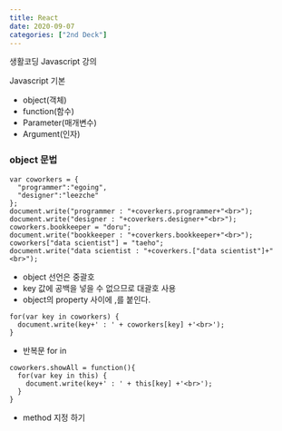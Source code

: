 ```yaml
---
title: React 
date: 2020-09-07
categories: ["2nd Deck"]
---
```


생활코딩 Javascript 강의   

Javascript 기본



 - object(객체)
 - function(함수)
 - Parameter(매개변수) 
 - Argument(인자)

### object 문법
```
var coworkers = {
  "programmer":"egoing",
  "designer":"leezche"
};
document.write("programmer : "+coverkers.programmer+"<br>");
document.write("designer : "+coverkers.designer+"<br>");
coworkers.bookkeeper = "doru";
document.write("bookkeeper : "+coverkers.bookkeeper+"<br>");
coworkers["data scientist"] = "taeho";
document.write("data scientist : "+coverkers.["data scientist"]+"<br>");
```
  - object 선언은 중괄호
  - key 값에 공백을 넣을 수 없으므로 대괄호 사용
  - object의 property 사이에 ,를 붙인다.

```
for(var key in coworkers) {
  document.write(key+' : ' + coworkers[key] +'<br>');
}
```
  - 반복문 for in
```
coworkers.showAll = function(){
  for(var key in this) {
    document.write(key+' : ' + this[key] +'<br>');
  }
}
```
  - method 지정 하기